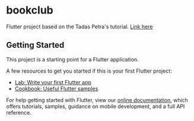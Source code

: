 # bookclub

Flutter project based on the Tadas Petra's tutorial. [Link here](https://www.youtube.com/playlist?list=PL26uY6-lIzqmfQO2iK5vTpmp5Iz_rHyr6)

## Getting Started

This project is a starting point for a Flutter application.

A few resources to get you started if this is your first Flutter project:

- [Lab: Write your first Flutter app](https://flutter.dev/docs/get-started/codelab)
- [Cookbook: Useful Flutter samples](https://flutter.dev/docs/cookbook)

For help getting started with Flutter, view our
[online documentation](https://flutter.dev/docs), which offers tutorials,
samples, guidance on mobile development, and a full API reference.
